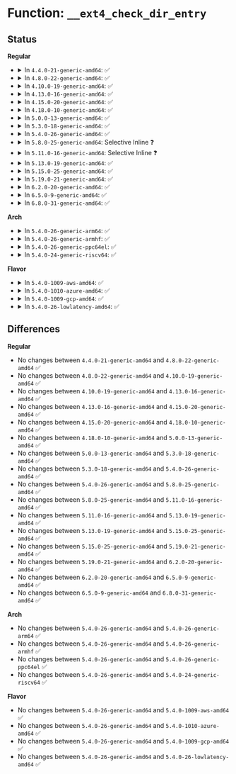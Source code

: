 # Function: <code>__ext4_check_dir_entry</code>

## Status
<b>Regular</b>
<ul>
<li>
<details>
<summary>In <code>4.4.0-21-generic-amd64</code>: ✅</summary>

```c
int __ext4_check_dir_entry(const char * function, unsigned int line, struct inode * dir, struct file * filp, struct ext4_dir_entry_2 * de, struct buffer_head * bh, char * buf, int size, unsigned int offset)
```

```json
{
  "name": "__ext4_check_dir_entry",
  "collision_type": "Unique Global",
  "inline_type": "No",
  "funcs": [
    {
      "addr": 18446744071581535200,
      "name": "__ext4_check_dir_entry",
      "external": true,
      "loc": "fs/ext4/dir.c:60",
      "file": "fs/ext4/dir.c",
      "inline": "seen, unknown",
      "caller_inline": [],
      "caller_func": [
        "fs/ext4/dir.c:ext4_readdir",
        "fs/ext4/dir.c:ext4_check_all_de",
        "fs/ext4/namei.c:htree_dirblock_to_tree",
        "fs/ext4/namei.c:ext4_search_dir",
        "fs/ext4/namei.c:ext4_find_dest_de",
        "fs/ext4/namei.c:ext4_generic_delete_entry",
        "fs/ext4/namei.c:ext4_empty_dir",
        "fs/ext4/inline.c:htree_inlinedir_to_tree",
        "fs/ext4/inline.c:ext4_read_inline_dir",
        "fs/ext4/inline.c:empty_inline_dir"
      ]
    }
  ],
  "symbols": [
    {
      "addr": 18446744071581535200,
      "name": "__ext4_check_dir_entry",
      "section": ".text",
      "bind": "STB_GLOBAL",
      "size": 290
    }
  ]
}
```
</details>
</li>
<li>
<details>
<summary>In <code>4.8.0-22-generic-amd64</code>: ✅</summary>

```c
int __ext4_check_dir_entry(const char * function, unsigned int line, struct inode * dir, struct file * filp, struct ext4_dir_entry_2 * de, struct buffer_head * bh, char * buf, int size, unsigned int offset)
```

```json
{
  "name": "__ext4_check_dir_entry",
  "collision_type": "Unique Global",
  "inline_type": "No",
  "funcs": [
    {
      "addr": 18446744071581720816,
      "name": "__ext4_check_dir_entry",
      "external": true,
      "loc": "fs/ext4/dir.c:60",
      "file": "fs/ext4/dir.c",
      "inline": "seen, unknown",
      "caller_inline": [],
      "caller_func": [
        "fs/ext4/dir.c:ext4_check_all_de",
        "fs/ext4/dir.c:ext4_readdir",
        "fs/ext4/namei.c:ext4_empty_dir",
        "fs/ext4/namei.c:ext4_generic_delete_entry",
        "fs/ext4/namei.c:ext4_find_dest_de",
        "fs/ext4/namei.c:ext4_search_dir",
        "fs/ext4/namei.c:htree_dirblock_to_tree",
        "fs/ext4/inline.c:empty_inline_dir",
        "fs/ext4/inline.c:ext4_read_inline_dir",
        "fs/ext4/inline.c:htree_inlinedir_to_tree"
      ]
    }
  ],
  "symbols": [
    {
      "addr": 18446744071581720816,
      "name": "__ext4_check_dir_entry",
      "section": ".text",
      "bind": "STB_GLOBAL",
      "size": 290
    }
  ]
}
```
</details>
</li>
<li>
<details>
<summary>In <code>4.10.0-19-generic-amd64</code>: ✅</summary>

```c
int __ext4_check_dir_entry(const char * function, unsigned int line, struct inode * dir, struct file * filp, struct ext4_dir_entry_2 * de, struct buffer_head * bh, char * buf, int size, unsigned int offset)
```

```json
{
  "name": "__ext4_check_dir_entry",
  "collision_type": "Unique Global",
  "inline_type": "No",
  "funcs": [
    {
      "addr": 18446744071581808432,
      "name": "__ext4_check_dir_entry",
      "external": true,
      "loc": "fs/ext4/dir.c:60",
      "file": "fs/ext4/dir.c",
      "inline": "seen, unknown",
      "caller_inline": [],
      "caller_func": [
        "fs/ext4/dir.c:ext4_check_all_de",
        "fs/ext4/dir.c:ext4_readdir",
        "fs/ext4/namei.c:ext4_empty_dir",
        "fs/ext4/namei.c:ext4_generic_delete_entry",
        "fs/ext4/namei.c:ext4_find_dest_de",
        "fs/ext4/namei.c:ext4_search_dir",
        "fs/ext4/namei.c:htree_dirblock_to_tree",
        "fs/ext4/inline.c:empty_inline_dir",
        "fs/ext4/inline.c:ext4_read_inline_dir",
        "fs/ext4/inline.c:htree_inlinedir_to_tree"
      ]
    }
  ],
  "symbols": [
    {
      "addr": 18446744071581808432,
      "name": "__ext4_check_dir_entry",
      "section": ".text",
      "bind": "STB_GLOBAL",
      "size": 290
    }
  ]
}
```
</details>
</li>
<li>
<details>
<summary>In <code>4.13.0-16-generic-amd64</code>: ✅</summary>

```c
int __ext4_check_dir_entry(const char * function, unsigned int line, struct inode * dir, struct file * filp, struct ext4_dir_entry_2 * de, struct buffer_head * bh, char * buf, int size, unsigned int offset)
```

```json
{
  "name": "__ext4_check_dir_entry",
  "collision_type": "Unique Global",
  "inline_type": "No",
  "funcs": [
    {
      "addr": 18446744071581880592,
      "name": "__ext4_check_dir_entry",
      "external": true,
      "loc": "fs/ext4/dir.c:60",
      "file": "fs/ext4/dir.c",
      "inline": "seen, unknown",
      "caller_inline": [],
      "caller_func": [
        "fs/ext4/dir.c:ext4_check_all_de",
        "fs/ext4/dir.c:ext4_readdir",
        "fs/ext4/inline.c:empty_inline_dir",
        "fs/ext4/inline.c:ext4_read_inline_dir",
        "fs/ext4/inline.c:htree_inlinedir_to_tree",
        "fs/ext4/namei.c:ext4_empty_dir",
        "fs/ext4/namei.c:ext4_generic_delete_entry",
        "fs/ext4/namei.c:ext4_find_dest_de",
        "fs/ext4/namei.c:ext4_search_dir",
        "fs/ext4/namei.c:htree_dirblock_to_tree"
      ]
    }
  ],
  "symbols": [
    {
      "addr": 18446744071581880592,
      "name": "__ext4_check_dir_entry",
      "section": ".text",
      "bind": "STB_GLOBAL",
      "size": 311
    }
  ]
}
```
</details>
</li>
<li>
<details>
<summary>In <code>4.15.0-20-generic-amd64</code>: ✅</summary>

```c
int __ext4_check_dir_entry(const char * function, unsigned int line, struct inode * dir, struct file * filp, struct ext4_dir_entry_2 * de, struct buffer_head * bh, char * buf, int size, unsigned int offset)
```

```json
{
  "name": "__ext4_check_dir_entry",
  "collision_type": "Unique Global",
  "inline_type": "No",
  "funcs": [
    {
      "addr": 18446744071582030656,
      "name": "__ext4_check_dir_entry",
      "external": true,
      "loc": "fs/ext4/dir.c:61",
      "file": "fs/ext4/dir.c",
      "inline": "seen, unknown",
      "caller_inline": [],
      "caller_func": [
        "fs/ext4/dir.c:ext4_check_all_de",
        "fs/ext4/dir.c:ext4_readdir",
        "fs/ext4/inline.c:empty_inline_dir",
        "fs/ext4/inline.c:ext4_read_inline_dir",
        "fs/ext4/inline.c:htree_inlinedir_to_tree",
        "fs/ext4/namei.c:ext4_empty_dir",
        "fs/ext4/namei.c:ext4_generic_delete_entry",
        "fs/ext4/namei.c:ext4_find_dest_de",
        "fs/ext4/namei.c:ext4_search_dir",
        "fs/ext4/namei.c:htree_dirblock_to_tree"
      ]
    }
  ],
  "symbols": [
    {
      "addr": 18446744071582030656,
      "name": "__ext4_check_dir_entry",
      "section": ".text",
      "bind": "STB_GLOBAL",
      "size": 311
    }
  ]
}
```
</details>
</li>
<li>
<details>
<summary>In <code>4.18.0-10-generic-amd64</code>: ✅</summary>

```c
int __ext4_check_dir_entry(const char * function, unsigned int line, struct inode * dir, struct file * filp, struct ext4_dir_entry_2 * de, struct buffer_head * bh, char * buf, int size, unsigned int offset)
```

```json
{
  "name": "__ext4_check_dir_entry",
  "collision_type": "Unique Global",
  "inline_type": "No",
  "funcs": [
    {
      "addr": 18446744071582218944,
      "name": "__ext4_check_dir_entry",
      "external": true,
      "loc": "fs/ext4/dir.c:62",
      "file": "fs/ext4/dir.c",
      "inline": "seen, unknown",
      "caller_inline": [],
      "caller_func": [
        "fs/ext4/dir.c:ext4_check_all_de",
        "fs/ext4/dir.c:ext4_readdir",
        "fs/ext4/inline.c:empty_inline_dir",
        "fs/ext4/inline.c:ext4_read_inline_dir",
        "fs/ext4/inline.c:htree_inlinedir_to_tree",
        "fs/ext4/namei.c:ext4_empty_dir",
        "fs/ext4/namei.c:ext4_generic_delete_entry",
        "fs/ext4/namei.c:ext4_find_dest_de",
        "fs/ext4/namei.c:ext4_search_dir",
        "fs/ext4/namei.c:htree_dirblock_to_tree"
      ]
    }
  ],
  "symbols": [
    {
      "addr": 18446744071582218944,
      "name": "__ext4_check_dir_entry",
      "section": ".text",
      "bind": "STB_GLOBAL",
      "size": 301
    }
  ]
}
```
</details>
</li>
<li>
<details>
<summary>In <code>5.0.0-13-generic-amd64</code>: ✅</summary>

```c
int __ext4_check_dir_entry(const char * function, unsigned int line, struct inode * dir, struct file * filp, struct ext4_dir_entry_2 * de, struct buffer_head * bh, char * buf, int size, unsigned int offset)
```

```json
{
  "name": "__ext4_check_dir_entry",
  "collision_type": "Unique Global",
  "inline_type": "No",
  "funcs": [
    {
      "addr": 18446744071582313792,
      "name": "__ext4_check_dir_entry",
      "external": true,
      "loc": "fs/ext4/dir.c:62",
      "file": "fs/ext4/dir.c",
      "inline": "seen, unknown",
      "caller_inline": [],
      "caller_func": [
        "fs/ext4/dir.c:ext4_check_all_de",
        "fs/ext4/dir.c:ext4_readdir",
        "fs/ext4/inline.c:empty_inline_dir",
        "fs/ext4/inline.c:ext4_read_inline_dir",
        "fs/ext4/inline.c:htree_inlinedir_to_tree",
        "fs/ext4/namei.c:ext4_empty_dir",
        "fs/ext4/namei.c:ext4_generic_delete_entry",
        "fs/ext4/namei.c:ext4_find_dest_de",
        "fs/ext4/namei.c:ext4_search_dir",
        "fs/ext4/namei.c:htree_dirblock_to_tree"
      ]
    }
  ],
  "symbols": [
    {
      "addr": 18446744071582313792,
      "name": "__ext4_check_dir_entry",
      "section": ".text",
      "bind": "STB_GLOBAL",
      "size": 301
    }
  ]
}
```
</details>
</li>
<li>
<details>
<summary>In <code>5.3.0-18-generic-amd64</code>: ✅</summary>

```c
int __ext4_check_dir_entry(const char * function, unsigned int line, struct inode * dir, struct file * filp, struct ext4_dir_entry_2 * de, struct buffer_head * bh, char * buf, int size, unsigned int offset)
```

```json
{
  "name": "__ext4_check_dir_entry",
  "collision_type": "Unique Global",
  "inline_type": "No",
  "funcs": [
    {
      "addr": 18446744071582481840,
      "name": "__ext4_check_dir_entry",
      "external": true,
      "loc": "fs/ext4/dir.c:66",
      "file": "fs/ext4/dir.c",
      "inline": "seen, unknown",
      "caller_inline": [],
      "caller_func": [
        "fs/ext4/dir.c:ext4_check_all_de",
        "fs/ext4/dir.c:ext4_readdir",
        "fs/ext4/inline.c:empty_inline_dir",
        "fs/ext4/inline.c:ext4_read_inline_dir",
        "fs/ext4/inline.c:ext4_inlinedir_to_tree",
        "fs/ext4/namei.c:ext4_empty_dir",
        "fs/ext4/namei.c:ext4_generic_delete_entry",
        "fs/ext4/namei.c:ext4_find_dest_de",
        "fs/ext4/namei.c:ext4_search_dir",
        "fs/ext4/namei.c:htree_dirblock_to_tree"
      ]
    }
  ],
  "symbols": [
    {
      "addr": 18446744071582481840,
      "name": "__ext4_check_dir_entry",
      "section": ".text",
      "bind": "STB_GLOBAL",
      "size": 297
    }
  ]
}
```
</details>
</li>
<li>
<details>
<summary>In <code>5.4.0-26-generic-amd64</code>: ✅</summary>

```c
int __ext4_check_dir_entry(const char * function, unsigned int line, struct inode * dir, struct file * filp, struct ext4_dir_entry_2 * de, struct buffer_head * bh, char * buf, int size, unsigned int offset)
```

```json
{
  "name": "__ext4_check_dir_entry",
  "collision_type": "Unique Global",
  "inline_type": "No",
  "funcs": [
    {
      "addr": 18446744071582581040,
      "name": "__ext4_check_dir_entry",
      "external": true,
      "loc": "fs/ext4/dir.c:66",
      "file": "fs/ext4/dir.c",
      "inline": "seen, unknown",
      "caller_inline": [],
      "caller_func": [
        "fs/ext4/dir.c:ext4_check_all_de",
        "fs/ext4/dir.c:ext4_readdir",
        "fs/ext4/inline.c:empty_inline_dir",
        "fs/ext4/inline.c:ext4_read_inline_dir",
        "fs/ext4/inline.c:ext4_inlinedir_to_tree",
        "fs/ext4/namei.c:ext4_empty_dir",
        "fs/ext4/namei.c:ext4_empty_dir",
        "fs/ext4/namei.c:ext4_empty_dir",
        "fs/ext4/namei.c:ext4_generic_delete_entry",
        "fs/ext4/namei.c:ext4_find_dest_de",
        "fs/ext4/namei.c:ext4_search_dir",
        "fs/ext4/namei.c:htree_dirblock_to_tree"
      ]
    }
  ],
  "symbols": [
    {
      "addr": 18446744071582581040,
      "name": "__ext4_check_dir_entry",
      "section": ".text",
      "bind": "STB_GLOBAL",
      "size": 328
    }
  ]
}
```
</details>
</li>
<li>
<details>
<summary>In <code>5.8.0-25-generic-amd64</code>: Selective Inline ❓</summary>

```c
int __ext4_check_dir_entry(const char * function, unsigned int line, struct inode * dir, struct file * filp, struct ext4_dir_entry_2 * de, struct buffer_head * bh, char * buf, int size, unsigned int offset)
```

```json
{
  "name": "__ext4_check_dir_entry",
  "collision_type": "Unique Global",
  "inline_type": "Selective",
  "funcs": [
    {
      "addr": 18446744071582892261,
      "name": "__ext4_check_dir_entry",
      "external": true,
      "loc": "fs/ext4/dir.c:66",
      "file": "fs/ext4/dir.c",
      "inline": "not declared, inlined",
      "caller_inline": [
        "fs/ext4/dir.c:ext4_check_all_de"
      ],
      "caller_func": [
        "fs/ext4/dir.c:ext4_readdir",
        "fs/ext4/inline.c:empty_inline_dir",
        "fs/ext4/inline.c:ext4_read_inline_dir",
        "fs/ext4/inline.c:ext4_inlinedir_to_tree",
        "fs/ext4/namei.c:ext4_empty_dir",
        "fs/ext4/namei.c:ext4_empty_dir",
        "fs/ext4/namei.c:ext4_empty_dir",
        "fs/ext4/namei.c:ext4_generic_delete_entry",
        "fs/ext4/namei.c:ext4_find_dest_de",
        "fs/ext4/namei.c:ext4_search_dir",
        "fs/ext4/namei.c:htree_dirblock_to_tree"
      ]
    }
  ],
  "symbols": [
    {
      "addr": 18446744071582889696,
      "name": "__ext4_check_dir_entry",
      "section": ".text",
      "bind": "STB_GLOBAL",
      "size": 323
    }
  ]
}
```
</details>
</li>
<li>
<details>
<summary>In <code>5.11.0-16-generic-amd64</code>: Selective Inline ❓</summary>

```c
int __ext4_check_dir_entry(const char * function, unsigned int line, struct inode * dir, struct file * filp, struct ext4_dir_entry_2 * de, struct buffer_head * bh, char * buf, int size, unsigned int offset)
```

```json
{
  "name": "__ext4_check_dir_entry",
  "collision_type": "Unique Global",
  "inline_type": "Selective",
  "funcs": [
    {
      "addr": 18446744071582964597,
      "name": "__ext4_check_dir_entry",
      "external": true,
      "loc": "fs/ext4/dir.c:66",
      "file": "fs/ext4/dir.c",
      "inline": "not declared, inlined",
      "caller_inline": [
        "fs/ext4/dir.c:ext4_check_all_de"
      ],
      "caller_func": [
        "fs/ext4/dir.c:ext4_readdir",
        "fs/ext4/inline.c:empty_inline_dir",
        "fs/ext4/inline.c:ext4_read_inline_dir",
        "fs/ext4/inline.c:ext4_inlinedir_to_tree",
        "fs/ext4/namei.c:ext4_empty_dir",
        "fs/ext4/namei.c:ext4_empty_dir",
        "fs/ext4/namei.c:ext4_empty_dir",
        "fs/ext4/namei.c:ext4_generic_delete_entry",
        "fs/ext4/namei.c:ext4_find_dest_de",
        "fs/ext4/namei.c:ext4_search_dir",
        "fs/ext4/namei.c:htree_dirblock_to_tree"
      ]
    }
  ],
  "symbols": [
    {
      "addr": 18446744071582961936,
      "name": "__ext4_check_dir_entry",
      "section": ".text",
      "bind": "STB_GLOBAL",
      "size": 323
    }
  ]
}
```
</details>
</li>
<li>
<details>
<summary>In <code>5.13.0-19-generic-amd64</code>: ✅</summary>

```c
int __ext4_check_dir_entry(const char * function, unsigned int line, struct inode * dir, struct file * filp, struct ext4_dir_entry_2 * de, struct buffer_head * bh, char * buf, int size, unsigned int offset)
```

```json
{
  "name": "__ext4_check_dir_entry",
  "collision_type": "Unique Global",
  "inline_type": "No",
  "funcs": [
    {
      "addr": 18446744071582987840,
      "name": "__ext4_check_dir_entry",
      "external": true,
      "loc": "fs/ext4/dir.c:78",
      "file": "fs/ext4/dir.c",
      "inline": "seen, unknown",
      "caller_inline": [],
      "caller_func": [
        "fs/ext4/dir.c:ext4_check_all_de",
        "fs/ext4/dir.c:ext4_readdir",
        "fs/ext4/inline.c:empty_inline_dir",
        "fs/ext4/inline.c:ext4_read_inline_dir",
        "fs/ext4/inline.c:ext4_inlinedir_to_tree",
        "fs/ext4/namei.c:ext4_empty_dir",
        "fs/ext4/namei.c:ext4_empty_dir",
        "fs/ext4/namei.c:ext4_empty_dir",
        "fs/ext4/namei.c:ext4_generic_delete_entry",
        "fs/ext4/namei.c:ext4_find_dest_de",
        "fs/ext4/namei.c:ext4_search_dir",
        "fs/ext4/namei.c:htree_dirblock_to_tree"
      ]
    }
  ],
  "symbols": [
    {
      "addr": 18446744071582987840,
      "name": "__ext4_check_dir_entry",
      "section": ".text",
      "bind": "STB_GLOBAL",
      "size": 632
    }
  ]
}
```
</details>
</li>
<li>
<details>
<summary>In <code>5.15.0-25-generic-amd64</code>: ✅</summary>

```c
int __ext4_check_dir_entry(const char * function, unsigned int line, struct inode * dir, struct file * filp, struct ext4_dir_entry_2 * de, struct buffer_head * bh, char * buf, int size, unsigned int offset)
```

```json
{
  "name": "__ext4_check_dir_entry",
  "collision_type": "Unique Global",
  "inline_type": "No",
  "funcs": [
    {
      "addr": 18446744071583323904,
      "name": "__ext4_check_dir_entry",
      "external": true,
      "loc": "fs/ext4/dir.c:78",
      "file": "fs/ext4/dir.c",
      "inline": "seen, unknown",
      "caller_inline": [],
      "caller_func": [
        "fs/ext4/dir.c:ext4_check_all_de",
        "fs/ext4/dir.c:ext4_readdir",
        "fs/ext4/inline.c:empty_inline_dir",
        "fs/ext4/inline.c:ext4_read_inline_dir",
        "fs/ext4/inline.c:ext4_inlinedir_to_tree",
        "fs/ext4/namei.c:ext4_empty_dir",
        "fs/ext4/namei.c:ext4_empty_dir",
        "fs/ext4/namei.c:ext4_empty_dir",
        "fs/ext4/namei.c:ext4_generic_delete_entry",
        "fs/ext4/namei.c:ext4_find_dest_de",
        "fs/ext4/namei.c:ext4_search_dir",
        "fs/ext4/namei.c:htree_dirblock_to_tree"
      ]
    }
  ],
  "symbols": [
    {
      "addr": 18446744071583323904,
      "name": "__ext4_check_dir_entry",
      "section": ".text",
      "bind": "STB_GLOBAL",
      "size": 632
    }
  ]
}
```
</details>
</li>
<li>
<details>
<summary>In <code>5.19.0-21-generic-amd64</code>: ✅</summary>

```c
int __ext4_check_dir_entry(const char * function, unsigned int line, struct inode * dir, struct file * filp, struct ext4_dir_entry_2 * de, struct buffer_head * bh, char * buf, int size, unsigned int offset)
```

```json
{
  "name": "__ext4_check_dir_entry",
  "collision_type": "Unique Global",
  "inline_type": "No",
  "funcs": [
    {
      "addr": 18446744071583831920,
      "name": "__ext4_check_dir_entry",
      "external": true,
      "loc": "fs/ext4/dir.c:78",
      "file": "fs/ext4/dir.c",
      "inline": "seen, unknown",
      "caller_inline": [],
      "caller_func": [
        "fs/ext4/dir.c:ext4_check_all_de",
        "fs/ext4/dir.c:ext4_readdir",
        "fs/ext4/inline.c:empty_inline_dir",
        "fs/ext4/inline.c:ext4_read_inline_dir",
        "fs/ext4/inline.c:ext4_inlinedir_to_tree",
        "fs/ext4/namei.c:ext4_empty_dir",
        "fs/ext4/namei.c:ext4_empty_dir",
        "fs/ext4/namei.c:ext4_empty_dir",
        "fs/ext4/namei.c:ext4_generic_delete_entry",
        "fs/ext4/namei.c:ext4_find_dest_de",
        "fs/ext4/namei.c:do_split",
        "fs/ext4/namei.c:ext4_search_dir",
        "fs/ext4/namei.c:htree_dirblock_to_tree"
      ]
    }
  ],
  "symbols": [
    {
      "addr": 18446744071583831920,
      "name": "__ext4_check_dir_entry",
      "section": ".text",
      "bind": "STB_GLOBAL",
      "size": 684
    }
  ]
}
```
</details>
</li>
<li>
<details>
<summary>In <code>6.2.0-20-generic-amd64</code>: ✅</summary>

```c
int __ext4_check_dir_entry(const char * function, unsigned int line, struct inode * dir, struct file * filp, struct ext4_dir_entry_2 * de, struct buffer_head * bh, char * buf, int size, unsigned int offset)
```

```json
{
  "name": "__ext4_check_dir_entry",
  "collision_type": "Unique Global",
  "inline_type": "No",
  "funcs": [
    {
      "addr": 18446744071584455200,
      "name": "__ext4_check_dir_entry",
      "external": true,
      "loc": "fs/ext4/dir.c:78",
      "file": "fs/ext4/dir.c",
      "inline": "seen, unknown",
      "caller_inline": [],
      "caller_func": [
        "fs/ext4/dir.c:ext4_check_all_de",
        "fs/ext4/dir.c:ext4_readdir",
        "fs/ext4/inline.c:empty_inline_dir",
        "fs/ext4/inline.c:ext4_read_inline_dir",
        "fs/ext4/inline.c:ext4_inlinedir_to_tree",
        "fs/ext4/namei.c:ext4_empty_dir",
        "fs/ext4/namei.c:ext4_empty_dir",
        "fs/ext4/namei.c:ext4_empty_dir",
        "fs/ext4/namei.c:ext4_generic_delete_entry",
        "fs/ext4/namei.c:make_indexed_dir",
        "fs/ext4/namei.c:ext4_find_dest_de",
        "fs/ext4/namei.c:do_split",
        "fs/ext4/namei.c:ext4_search_dir",
        "fs/ext4/namei.c:htree_dirblock_to_tree"
      ]
    }
  ],
  "symbols": [
    {
      "addr": 18446744071584455200,
      "name": "__ext4_check_dir_entry",
      "section": ".text",
      "bind": "STB_GLOBAL",
      "size": 684
    }
  ]
}
```
</details>
</li>
<li>
<details>
<summary>In <code>6.5.0-9-generic-amd64</code>: ✅</summary>

```c
int __ext4_check_dir_entry(const char * function, unsigned int line, struct inode * dir, struct file * filp, struct ext4_dir_entry_2 * de, struct buffer_head * bh, char * buf, int size, unsigned int offset)
```

```json
{
  "name": "__ext4_check_dir_entry",
  "collision_type": "Unique Global",
  "inline_type": "No",
  "funcs": [
    {
      "addr": 18446744071584684112,
      "name": "__ext4_check_dir_entry",
      "external": true,
      "loc": "fs/ext4/dir.c:78",
      "file": "fs/ext4/dir.c",
      "inline": "seen, unknown",
      "caller_inline": [],
      "caller_func": [
        "fs/ext4/dir.c:ext4_check_all_de",
        "fs/ext4/dir.c:ext4_readdir",
        "fs/ext4/inline.c:empty_inline_dir",
        "fs/ext4/inline.c:ext4_read_inline_dir",
        "fs/ext4/inline.c:ext4_inlinedir_to_tree",
        "fs/ext4/namei.c:ext4_empty_dir",
        "fs/ext4/namei.c:ext4_empty_dir",
        "fs/ext4/namei.c:ext4_empty_dir",
        "fs/ext4/namei.c:ext4_generic_delete_entry",
        "fs/ext4/namei.c:make_indexed_dir",
        "fs/ext4/namei.c:ext4_find_dest_de",
        "fs/ext4/namei.c:do_split",
        "fs/ext4/namei.c:ext4_search_dir",
        "fs/ext4/namei.c:htree_dirblock_to_tree"
      ]
    }
  ],
  "symbols": [
    {
      "addr": 18446744071584684112,
      "name": "__ext4_check_dir_entry",
      "section": ".text",
      "bind": "STB_GLOBAL",
      "size": 668
    }
  ]
}
```
</details>
</li>
<li>
<details>
<summary>In <code>6.8.0-31-generic-amd64</code>: ✅</summary>

```c
int __ext4_check_dir_entry(const char * function, unsigned int line, struct inode * dir, struct file * filp, struct ext4_dir_entry_2 * de, struct buffer_head * bh, char * buf, int size, unsigned int offset)
```

```json
{
  "name": "__ext4_check_dir_entry",
  "collision_type": "Unique Global",
  "inline_type": "No",
  "funcs": [
    {
      "addr": 18446744071584916928,
      "name": "__ext4_check_dir_entry",
      "external": true,
      "loc": "fs/ext4/dir.c:78",
      "file": "fs/ext4/dir.c",
      "inline": "seen, unknown",
      "caller_inline": [],
      "caller_func": [
        "fs/ext4/dir.c:ext4_check_all_de",
        "fs/ext4/dir.c:ext4_readdir",
        "fs/ext4/inline.c:empty_inline_dir",
        "fs/ext4/inline.c:ext4_read_inline_dir",
        "fs/ext4/inline.c:ext4_inlinedir_to_tree",
        "fs/ext4/namei.c:ext4_empty_dir",
        "fs/ext4/namei.c:ext4_empty_dir",
        "fs/ext4/namei.c:ext4_empty_dir",
        "fs/ext4/namei.c:ext4_generic_delete_entry",
        "fs/ext4/namei.c:make_indexed_dir",
        "fs/ext4/namei.c:ext4_find_dest_de",
        "fs/ext4/namei.c:do_split",
        "fs/ext4/namei.c:ext4_search_dir",
        "fs/ext4/namei.c:htree_dirblock_to_tree"
      ]
    }
  ],
  "symbols": [
    {
      "addr": 18446744071584916928,
      "name": "__ext4_check_dir_entry",
      "section": ".text",
      "bind": "STB_GLOBAL",
      "size": 668
    }
  ]
}
```
</details>
</li>
</ul>
<b>Arch</b>
<ul>
<li>
<details>
<summary>In <code>5.4.0-26-generic-arm64</code>: ✅</summary>

```c
int __ext4_check_dir_entry(const char * function, unsigned int line, struct inode * dir, struct file * filp, struct ext4_dir_entry_2 * de, struct buffer_head * bh, char * buf, int size, unsigned int offset)
```

```json
{
  "name": "__ext4_check_dir_entry",
  "collision_type": "Unique Global",
  "inline_type": "No",
  "funcs": [
    {
      "addr": 18446603336494229992,
      "name": "__ext4_check_dir_entry",
      "external": true,
      "loc": "fs/ext4/dir.c:66",
      "file": "fs/ext4/dir.c",
      "inline": "seen, unknown",
      "caller_inline": [],
      "caller_func": [
        "fs/ext4/dir.c:ext4_check_all_de",
        "fs/ext4/dir.c:ext4_readdir",
        "fs/ext4/inline.c:empty_inline_dir",
        "fs/ext4/inline.c:ext4_read_inline_dir",
        "fs/ext4/inline.c:ext4_inlinedir_to_tree",
        "fs/ext4/namei.c:ext4_empty_dir",
        "fs/ext4/namei.c:ext4_empty_dir",
        "fs/ext4/namei.c:ext4_empty_dir",
        "fs/ext4/namei.c:ext4_generic_delete_entry",
        "fs/ext4/namei.c:ext4_find_dest_de",
        "fs/ext4/namei.c:ext4_search_dir",
        "fs/ext4/namei.c:htree_dirblock_to_tree"
      ]
    }
  ],
  "symbols": [
    {
      "addr": 18446603336494229992,
      "name": "__ext4_check_dir_entry",
      "section": ".text",
      "bind": "STB_GLOBAL",
      "size": 404
    }
  ]
}
```
</details>
</li>
<li>
<details>
<summary>In <code>5.4.0-26-generic-armhf</code>: ✅</summary>

```c
int __ext4_check_dir_entry(const char * function, unsigned int line, struct inode * dir, struct file * filp, struct ext4_dir_entry_2 * de, struct buffer_head * bh, char * buf, int size, unsigned int offset)
```

```json
{
  "name": "__ext4_check_dir_entry",
  "collision_type": "Unique Global",
  "inline_type": "No",
  "funcs": [
    {
      "addr": 3227659320,
      "name": "__ext4_check_dir_entry",
      "external": true,
      "loc": "fs/ext4/dir.c:66",
      "file": "fs/ext4/dir.c",
      "inline": "seen, unknown",
      "caller_inline": [],
      "caller_func": [
        "fs/ext4/dir.c:ext4_check_all_de",
        "fs/ext4/dir.c:ext4_readdir",
        "fs/ext4/inline.c:empty_inline_dir",
        "fs/ext4/inline.c:ext4_read_inline_dir",
        "fs/ext4/inline.c:ext4_inlinedir_to_tree",
        "fs/ext4/namei.c:ext4_empty_dir",
        "fs/ext4/namei.c:ext4_empty_dir",
        "fs/ext4/namei.c:ext4_empty_dir",
        "fs/ext4/namei.c:ext4_generic_delete_entry",
        "fs/ext4/namei.c:ext4_find_dest_de",
        "fs/ext4/namei.c:ext4_search_dir",
        "fs/ext4/namei.c:htree_dirblock_to_tree"
      ]
    }
  ],
  "symbols": [
    {
      "addr": 3227659320,
      "name": "__ext4_check_dir_entry",
      "section": ".text",
      "bind": "STB_GLOBAL",
      "size": 364
    }
  ]
}
```
</details>
</li>
<li>
<details>
<summary>In <code>5.4.0-26-generic-ppc64el</code>: ✅</summary>

```c
int __ext4_check_dir_entry(const char * function, unsigned int line, struct inode * dir, struct file * filp, struct ext4_dir_entry_2 * de, struct buffer_head * bh, char * buf, int size, unsigned int offset)
```

```json
{
  "name": "__ext4_check_dir_entry",
  "collision_type": "Unique Global",
  "inline_type": "No",
  "funcs": [
    {
      "addr": 13835058055287927472,
      "name": "__ext4_check_dir_entry",
      "external": true,
      "loc": "fs/ext4/dir.c:66",
      "file": "fs/ext4/dir.c",
      "inline": "seen, unknown",
      "caller_inline": [],
      "caller_func": [
        "fs/ext4/dir.c:ext4_check_all_de",
        "fs/ext4/dir.c:ext4_readdir",
        "fs/ext4/inline.c:empty_inline_dir",
        "fs/ext4/inline.c:ext4_read_inline_dir",
        "fs/ext4/inline.c:ext4_inlinedir_to_tree",
        "fs/ext4/namei.c:ext4_empty_dir",
        "fs/ext4/namei.c:ext4_empty_dir",
        "fs/ext4/namei.c:ext4_empty_dir",
        "fs/ext4/namei.c:ext4_generic_delete_entry",
        "fs/ext4/namei.c:ext4_find_dest_de",
        "fs/ext4/namei.c:ext4_search_dir",
        "fs/ext4/namei.c:htree_dirblock_to_tree"
      ]
    }
  ],
  "symbols": [
    {
      "addr": 13835058055287927472,
      "name": "__ext4_check_dir_entry",
      "section": ".text",
      "bind": "STB_GLOBAL",
      "size": 540
    }
  ]
}
```
</details>
</li>
<li>
<details>
<summary>In <code>5.4.0-24-generic-riscv64</code>: ✅</summary>

```c
int __ext4_check_dir_entry(const char * function, unsigned int line, struct inode * dir, struct file * filp, struct ext4_dir_entry_2 * de, struct buffer_head * bh, char * buf, int size, unsigned int offset)
```

```json
{
  "name": "__ext4_check_dir_entry",
  "collision_type": "Unique Global",
  "inline_type": "No",
  "funcs": [
    {
      "addr": 18446743936273683528,
      "name": "__ext4_check_dir_entry",
      "external": true,
      "loc": "fs/ext4/dir.c:66",
      "file": "fs/ext4/dir.c",
      "inline": "seen, unknown",
      "caller_inline": [],
      "caller_func": [
        "fs/ext4/dir.c:ext4_check_all_de",
        "fs/ext4/dir.c:ext4_readdir",
        "fs/ext4/inline.c:empty_inline_dir",
        "fs/ext4/inline.c:ext4_read_inline_dir",
        "fs/ext4/inline.c:ext4_inlinedir_to_tree",
        "fs/ext4/namei.c:ext4_empty_dir",
        "fs/ext4/namei.c:ext4_empty_dir",
        "fs/ext4/namei.c:ext4_empty_dir",
        "fs/ext4/namei.c:ext4_generic_delete_entry",
        "fs/ext4/namei.c:ext4_find_dest_de",
        "fs/ext4/namei.c:ext4_search_dir",
        "fs/ext4/namei.c:htree_dirblock_to_tree"
      ]
    }
  ],
  "symbols": [
    {
      "addr": 18446743936273683528,
      "name": "__ext4_check_dir_entry",
      "section": ".text",
      "bind": "STB_GLOBAL",
      "size": 278
    }
  ]
}
```
</details>
</li>
</ul>
<b>Flavor</b>
<ul>
<li>
<details>
<summary>In <code>5.4.0-1009-aws-amd64</code>: ✅</summary>

```c
int __ext4_check_dir_entry(const char * function, unsigned int line, struct inode * dir, struct file * filp, struct ext4_dir_entry_2 * de, struct buffer_head * bh, char * buf, int size, unsigned int offset)
```

```json
{
  "name": "__ext4_check_dir_entry",
  "collision_type": "Unique Global",
  "inline_type": "No",
  "funcs": [
    {
      "addr": 18446744071582549776,
      "name": "__ext4_check_dir_entry",
      "external": true,
      "loc": "fs/ext4/dir.c:66",
      "file": "fs/ext4/dir.c",
      "inline": "seen, unknown",
      "caller_inline": [],
      "caller_func": [
        "fs/ext4/dir.c:ext4_check_all_de",
        "fs/ext4/dir.c:ext4_readdir",
        "fs/ext4/inline.c:empty_inline_dir",
        "fs/ext4/inline.c:ext4_read_inline_dir",
        "fs/ext4/inline.c:ext4_inlinedir_to_tree",
        "fs/ext4/namei.c:ext4_empty_dir",
        "fs/ext4/namei.c:ext4_empty_dir",
        "fs/ext4/namei.c:ext4_empty_dir",
        "fs/ext4/namei.c:ext4_generic_delete_entry",
        "fs/ext4/namei.c:ext4_find_dest_de",
        "fs/ext4/namei.c:ext4_search_dir",
        "fs/ext4/namei.c:htree_dirblock_to_tree"
      ]
    }
  ],
  "symbols": [
    {
      "addr": 18446744071582549776,
      "name": "__ext4_check_dir_entry",
      "section": ".text",
      "bind": "STB_GLOBAL",
      "size": 328
    }
  ]
}
```
</details>
</li>
<li>
<details>
<summary>In <code>5.4.0-1010-azure-amd64</code>: ✅</summary>

```c
int __ext4_check_dir_entry(const char * function, unsigned int line, struct inode * dir, struct file * filp, struct ext4_dir_entry_2 * de, struct buffer_head * bh, char * buf, int size, unsigned int offset)
```

```json
{
  "name": "__ext4_check_dir_entry",
  "collision_type": "Unique Global",
  "inline_type": "No",
  "funcs": [
    {
      "addr": 18446744071582486944,
      "name": "__ext4_check_dir_entry",
      "external": true,
      "loc": "fs/ext4/dir.c:66",
      "file": "fs/ext4/dir.c",
      "inline": "seen, unknown",
      "caller_inline": [],
      "caller_func": [
        "fs/ext4/dir.c:ext4_check_all_de",
        "fs/ext4/dir.c:ext4_readdir",
        "fs/ext4/inline.c:empty_inline_dir",
        "fs/ext4/inline.c:ext4_read_inline_dir",
        "fs/ext4/inline.c:ext4_inlinedir_to_tree",
        "fs/ext4/namei.c:ext4_empty_dir",
        "fs/ext4/namei.c:ext4_empty_dir",
        "fs/ext4/namei.c:ext4_empty_dir",
        "fs/ext4/namei.c:ext4_generic_delete_entry",
        "fs/ext4/namei.c:ext4_find_dest_de",
        "fs/ext4/namei.c:ext4_search_dir",
        "fs/ext4/namei.c:htree_dirblock_to_tree"
      ]
    }
  ],
  "symbols": [
    {
      "addr": 18446744071582486944,
      "name": "__ext4_check_dir_entry",
      "section": ".text",
      "bind": "STB_GLOBAL",
      "size": 328
    }
  ]
}
```
</details>
</li>
<li>
<details>
<summary>In <code>5.4.0-1009-gcp-amd64</code>: ✅</summary>

```c
int __ext4_check_dir_entry(const char * function, unsigned int line, struct inode * dir, struct file * filp, struct ext4_dir_entry_2 * de, struct buffer_head * bh, char * buf, int size, unsigned int offset)
```

```json
{
  "name": "__ext4_check_dir_entry",
  "collision_type": "Unique Global",
  "inline_type": "No",
  "funcs": [
    {
      "addr": 18446744071582539888,
      "name": "__ext4_check_dir_entry",
      "external": true,
      "loc": "fs/ext4/dir.c:66",
      "file": "fs/ext4/dir.c",
      "inline": "seen, unknown",
      "caller_inline": [],
      "caller_func": [
        "fs/ext4/dir.c:ext4_check_all_de",
        "fs/ext4/dir.c:ext4_readdir",
        "fs/ext4/inline.c:empty_inline_dir",
        "fs/ext4/inline.c:ext4_read_inline_dir",
        "fs/ext4/inline.c:ext4_inlinedir_to_tree",
        "fs/ext4/namei.c:ext4_empty_dir",
        "fs/ext4/namei.c:ext4_empty_dir",
        "fs/ext4/namei.c:ext4_empty_dir",
        "fs/ext4/namei.c:ext4_generic_delete_entry",
        "fs/ext4/namei.c:ext4_find_dest_de",
        "fs/ext4/namei.c:ext4_search_dir",
        "fs/ext4/namei.c:htree_dirblock_to_tree"
      ]
    }
  ],
  "symbols": [
    {
      "addr": 18446744071582539888,
      "name": "__ext4_check_dir_entry",
      "section": ".text",
      "bind": "STB_GLOBAL",
      "size": 328
    }
  ]
}
```
</details>
</li>
<li>
<details>
<summary>In <code>5.4.0-26-lowlatency-amd64</code>: ✅</summary>

```c
int __ext4_check_dir_entry(const char * function, unsigned int line, struct inode * dir, struct file * filp, struct ext4_dir_entry_2 * de, struct buffer_head * bh, char * buf, int size, unsigned int offset)
```

```json
{
  "name": "__ext4_check_dir_entry",
  "collision_type": "Unique Global",
  "inline_type": "No",
  "funcs": [
    {
      "addr": 18446744071582621024,
      "name": "__ext4_check_dir_entry",
      "external": true,
      "loc": "fs/ext4/dir.c:66",
      "file": "fs/ext4/dir.c",
      "inline": "seen, unknown",
      "caller_inline": [],
      "caller_func": [
        "fs/ext4/dir.c:ext4_check_all_de",
        "fs/ext4/dir.c:ext4_readdir",
        "fs/ext4/inline.c:empty_inline_dir",
        "fs/ext4/inline.c:ext4_read_inline_dir",
        "fs/ext4/inline.c:ext4_inlinedir_to_tree",
        "fs/ext4/namei.c:ext4_empty_dir",
        "fs/ext4/namei.c:ext4_empty_dir",
        "fs/ext4/namei.c:ext4_empty_dir",
        "fs/ext4/namei.c:ext4_generic_delete_entry",
        "fs/ext4/namei.c:ext4_find_dest_de",
        "fs/ext4/namei.c:ext4_search_dir",
        "fs/ext4/namei.c:htree_dirblock_to_tree"
      ]
    }
  ],
  "symbols": [
    {
      "addr": 18446744071582621024,
      "name": "__ext4_check_dir_entry",
      "section": ".text",
      "bind": "STB_GLOBAL",
      "size": 328
    }
  ]
}
```
</details>
</li>
</ul>

## Differences
<b>Regular</b>
<ul>
<li>
No changes between <code>4.4.0-21-generic-amd64</code> and <code>4.8.0-22-generic-amd64</code> ✅
</li>
<li>
No changes between <code>4.8.0-22-generic-amd64</code> and <code>4.10.0-19-generic-amd64</code> ✅
</li>
<li>
No changes between <code>4.10.0-19-generic-amd64</code> and <code>4.13.0-16-generic-amd64</code> ✅
</li>
<li>
No changes between <code>4.13.0-16-generic-amd64</code> and <code>4.15.0-20-generic-amd64</code> ✅
</li>
<li>
No changes between <code>4.15.0-20-generic-amd64</code> and <code>4.18.0-10-generic-amd64</code> ✅
</li>
<li>
No changes between <code>4.18.0-10-generic-amd64</code> and <code>5.0.0-13-generic-amd64</code> ✅
</li>
<li>
No changes between <code>5.0.0-13-generic-amd64</code> and <code>5.3.0-18-generic-amd64</code> ✅
</li>
<li>
No changes between <code>5.3.0-18-generic-amd64</code> and <code>5.4.0-26-generic-amd64</code> ✅
</li>
<li>
No changes between <code>5.4.0-26-generic-amd64</code> and <code>5.8.0-25-generic-amd64</code> ✅
</li>
<li>
No changes between <code>5.8.0-25-generic-amd64</code> and <code>5.11.0-16-generic-amd64</code> ✅
</li>
<li>
No changes between <code>5.11.0-16-generic-amd64</code> and <code>5.13.0-19-generic-amd64</code> ✅
</li>
<li>
No changes between <code>5.13.0-19-generic-amd64</code> and <code>5.15.0-25-generic-amd64</code> ✅
</li>
<li>
No changes between <code>5.15.0-25-generic-amd64</code> and <code>5.19.0-21-generic-amd64</code> ✅
</li>
<li>
No changes between <code>5.19.0-21-generic-amd64</code> and <code>6.2.0-20-generic-amd64</code> ✅
</li>
<li>
No changes between <code>6.2.0-20-generic-amd64</code> and <code>6.5.0-9-generic-amd64</code> ✅
</li>
<li>
No changes between <code>6.5.0-9-generic-amd64</code> and <code>6.8.0-31-generic-amd64</code> ✅
</li>
</ul>
<b>Arch</b>
<ul>
<li>
No changes between <code>5.4.0-26-generic-amd64</code> and <code>5.4.0-26-generic-arm64</code> ✅
</li>
<li>
No changes between <code>5.4.0-26-generic-amd64</code> and <code>5.4.0-26-generic-armhf</code> ✅
</li>
<li>
No changes between <code>5.4.0-26-generic-amd64</code> and <code>5.4.0-26-generic-ppc64el</code> ✅
</li>
<li>
No changes between <code>5.4.0-26-generic-amd64</code> and <code>5.4.0-24-generic-riscv64</code> ✅
</li>
</ul>
<b>Flavor</b>
<ul>
<li>
No changes between <code>5.4.0-26-generic-amd64</code> and <code>5.4.0-1009-aws-amd64</code> ✅
</li>
<li>
No changes between <code>5.4.0-26-generic-amd64</code> and <code>5.4.0-1010-azure-amd64</code> ✅
</li>
<li>
No changes between <code>5.4.0-26-generic-amd64</code> and <code>5.4.0-1009-gcp-amd64</code> ✅
</li>
<li>
No changes between <code>5.4.0-26-generic-amd64</code> and <code>5.4.0-26-lowlatency-amd64</code> ✅
</li>
</ul>
